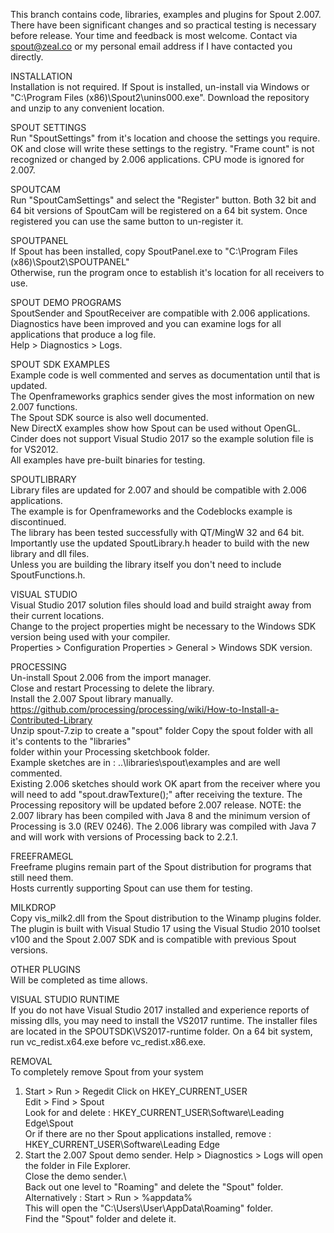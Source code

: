 This branch contains code, libraries, examples and plugins for Spout 2.007. There have been significant changes and so practical testing is necessary before release. Your time and feedback is most welcome. Contact via spout@zeal.co or my personal email address if I have contacted you directly.

INSTALLATION\
Installation is not required. If Spout is installed, un-install via Windows or "C:\Program Files (x86)\Spout2\unins000.exe".
Download the repository and unzip to any convenient location.

SPOUT SETTINGS\
Run "SpoutSettings" from it's location and choose the settings you require. OK and close will write these settings to the registry. 
"Frame count" is not recognized or changed by 2.006 applications. CPU mode is ignored for 2.007.

SPOUTCAM\
Run "SpoutCamSettings" and select the "Register" button. Both 32 bit and 64 bit versions of SpoutCam will be registered on a 64 bit system. Once registered you can use the same button to un-register it.

SPOUTPANEL\
If Spout has been installed, copy SpoutPanel.exe to "C:\Program Files (x86)\Spout2\SPOUTPANEL\"\
Otherwise, run the program once to establish it's location for all receivers to use.

SPOUT DEMO PROGRAMS\
SpoutSender and SpoutReceiver are compatible with 2.006 applications.\
Diagnostics have been improved and you can examine logs for all applications that produce a log file.\
Help > Diagnostics > Logs.

SPOUT SDK EXAMPLES\
Example code is well commented and serves as documentation until that is updated.\
The Openframeworks graphics sender gives the most information on new 2.007 functions.\
The Spout SDK source is also well documented.\
New DirectX examples show how Spout can be used without OpenGL.\
Cinder does not support Visual Studio 2017 so the example solution file is for VS2012.\
All examples have pre-built binaries for testing.

SPOUTLIBRARY\
Library files are updated for 2.007 and should be compatible with 2.006 applications.\
The example is for Openframeworks and the Codeblocks example is discontinued.\
The library has been tested successfully with QT/MingW 32 and 64 bit.\
Importantly use the updated SpoutLibrary.h header to build with the new library and dll files.\
Unless you are building the library itself you don't need to include SpoutFunctions.h.

VISUAL STUDIO\
Visual Studio 2017 solution files should load and build straight away from their current locations.\
Change to the project properties might be necessary to the Windows SDK version being used with your compiler.\
Properties > Configuration Properties > General > Windows SDK version.

PROCESSING\
Un-install Spout 2.006 from the import manager.\
Close and restart Processing to delete the library.\
Install the 2.007 Spout library manually.\
https://github.com/processing/processing/wiki/How-to-Install-a-Contributed-Library \
  Unzip spout-7.zip to create a "spout" folder
  Copy the spout folder with all it's contents to the "libraries"\
  folder within your Processing sketchbook folder.\
Example sketches are in : ..\libraries\spout\examples and are well commented.\
Existing 2.006 sketches should work OK apart from the receiver where you will need to add "spout.drawTexture();" after receiving the texture. The Processing repository will be updated before 2.007 release.
NOTE: the 2.007 library has been compiled with Java 8 and the minimum version of Processing is 3.0 (REV 0246).
The 2.006 library was compiled with Java 7 and will work with versions of Processing back to 2.2.1.

FREEFRAMEGL\
Freeframe plugins remain part of the Spout distribution for programs that still need them.\
Hosts currently supporting Spout can use them for testing.

MILKDROP\
Copy vis_milk2.dll from the Spout distribution to the Winamp plugins folder.\
The plugin is built with Visual Studio 17 using the Visual Studio 2010 toolset v100 and the Spout 2.007 SDK and is compatible with previous Spout versions.

OTHER PLUGINS\
Will be completed as time allows.

VISUAL STUDIO RUNTIME\
If you do not have Visual Studio 2017 installed and experience reports of missing dlls, you may need to install the VS2017 runtime. The installer files are located in the SPOUTSDK\VS2017-runtime folder. On a 64 bit system, run vc_redist.x64.exe before vc_redist.x86.exe.

REMOVAL\
To completely remove Spout from your system
1) Start > Run > Regedit
     Click on HKEY_CURRENT_USER\
     Edit > Find > Spout\
     Look for and delete : HKEY_CURRENT_USER\Software\Leading Edge\Spout\
     Or if there are no ther Spout applications installed, remove :\
     HKEY_CURRENT_USER\Software\Leading Edge
2) Start the 2.007 Spout demo sender.
     Help > Diagnostics > Logs will open the folder in File Explorer.\
     Close the demo sender.\	
     Back out one level to "Roaming" and delete the "Spout" folder.\
   Alternatively : Start > Run > %appdata%\
     This will open the "C:\Users\User\AppData\Roaming" folder.\
     Find the "Spout" folder and delete it.
     
